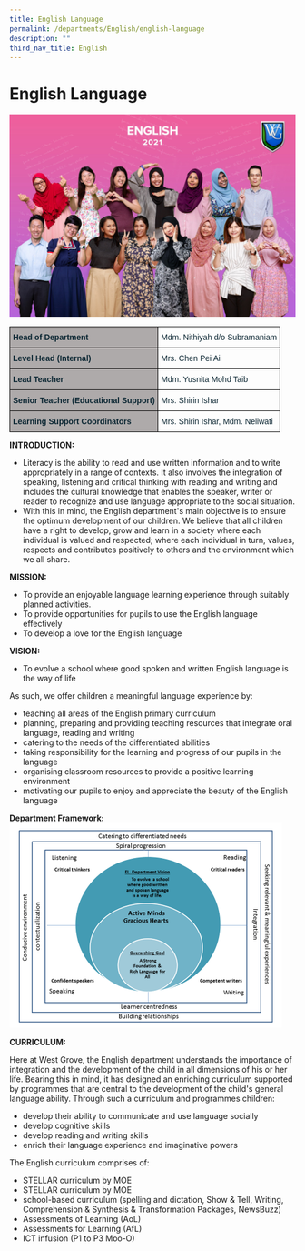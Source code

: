 ```yaml
---
title: English Language
permalink: /departments/English/english-language
description: ""
third_nav_title: English
---
```

# English Language

![](/images/EL.jpg)

<style type="text/css">
.tg  {border-collapse:collapse;border-spacing:0;}
.tg td{border-color:black;border-style:solid;border-width:1px;font-family:Arial, sans-serif;font-size:14px;
  overflow:hidden;padding:10px 5px;word-break:normal;}
.tg th{border-color:black;border-style:solid;border-width:1px;font-family:Arial, sans-serif;font-size:14px;
  font-weight:normal;overflow:hidden;padding:10px 5px;word-break:normal;}
.tg .tg-s5dh{color:#0C2733;text-align:left;vertical-align:middle}
.tg .tg-c1fh{background-color:#AEAAAA;color:#0C2733;font-weight:bold;text-align:left;vertical-align:top}
</style>
<table class="tg">
<thead>
  <tr>
    <th class="tg-c1fh">Head of Department</th>
    <th class="tg-s5dh">Mdm. Nithiyah d/o Subramaniam<br></th>
  </tr>
</thead>
<tbody>
  <tr>
    <td class="tg-c1fh">Level Head (Internal)<br></td>
    <td class="tg-s5dh">Mrs. Chen Pei Ai<br></td>
  </tr>
  <tr>
    <td class="tg-c1fh">Lead Teacher<br></td>
    <td class="tg-s5dh">Mdm. Yusnita Mohd Taib<br></td>
  </tr>
  <tr>
    <td class="tg-c1fh">Senior Teacher (Educational Support)<br></td>
    <td class="tg-s5dh">Mrs. Shirin Ishar</td>
  </tr>
  <tr>
    <td class="tg-c1fh">Learning Support Coordinators</td>
    <td class="tg-s5dh">Mrs. Shirin Ishar, Mdm. Neliwati</td>
  </tr>
</tbody>
</table>

**INTRODUCTION:**

* Literacy is the ability to read and use written information and to write appropriately in a range of contexts. It also involves the integration of speaking, listening and critical thinking with reading and writing and includes the cultural knowledge that enables the speaker, writer or reader to recognize and use language appropriate to the social situation.
* With this in mind, the English department's main objective is to ensure the optimum development of our children. We believe that all children have a right to develop, grow and learn in a society where each individual is valued and respected; where each individual in turn, values, respects and contributes positively to others and the environment which we all share.

**MISSION:**

* To provide an enjoyable language learning experience through suitably planned activities.
* To provide opportunities for pupils to use the English language effectively
* To develop a love for the English language

**VISION:**

* To evolve a school where good spoken and written English language is the way of life

As such, we offer children a meaningful language experience by:
* teaching all areas of the English primary curriculum
* planning, preparing and providing teaching resources that integrate oral language, reading and writing
* catering to the needs of the differentiated abilities
* taking responsibility for the learning and progress of our pupils in the language
* organising classroom resources to provide a positive learning environment
* motivating our pupils to enjoy and appreciate the beauty of the English language


**Department Framework:**
![](/images/Department%20Framework.png)

**CURRICULUM:**

Here at West Grove, the English department understands the importance of integration and the development of the child in all dimensions of his or her life. Bearing this in mind, it has designed an enriching curriculum supported by programmes that are central to the development of the child's general language ability. Through such a curriculum and programmes children:

* develop their ability to communicate and use language socially
* develop cognitive skills
* develop reading and writing skills
* enrich their language experience and imaginative powers

The English curriculum comprises of:
* STELLAR curriculum by MOE
* STELLAR curriculum by MOE
* school-based curriculum (spelling and dictation, Show &  Tell, Writing, Comprehension & Synthesis & Transformation Packages, NewsBuzz)
* Assessments of Learning (AoL)
* Assessments for Learning (AfL)
* ICT infusion (P1 to P3 Moo-O)
